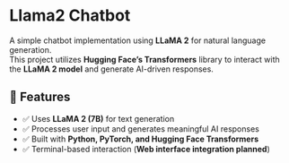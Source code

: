 # Llama2 Chatbot

A simple chatbot implementation using **LLaMA 2** for natural language generation.  
This project utilizes **Hugging Face’s Transformers** library to interact with the **LLaMA 2 model** and generate AI-driven responses.

## 🚀 Features
- ✅ Uses **LLaMA 2 (7B)** for text generation  
- ✅ Processes user input and generates meaningful AI responses  
- ✅ Built with **Python, PyTorch, and Hugging Face Transformers**  
- ✅ Terminal-based interaction (**Web interface integration planned**)  